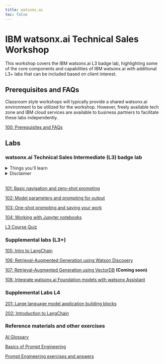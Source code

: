 ```yaml
---
title: watsonx.ai
toc: false
---
```


# IBM watsonx.ai Technical Sales Workshop

This workshop covers the IBM watsonx.ai L3 badge lab, highlighting some of the core components and capabilities of IBM watsonx.ai with additional L3+ labs that can be included based on client interest.

## Prerequisites and FAQs

Classroom style workshops will typically provide a shared watsonx.ai environment to be utilized for the workshop. However, freely available tech zone and IBM cloud services are available to business partners to facilitate these labs independently.

[100: Prerequisites and FAQs](/watsonx/watsonxai/100)

## Labs

### watsonx.ai Technical Sales Intermediate (L3) badge lab

<details>
  <summary>Things you'll learn</summary>

  - The watsonx.ai web based Prompt Lab UI, including Structured and Freeform interface, sample prompts, model information panels and model parameter panel.
  - Strengths and weaknesses of different models
  - An overview of the model parameters and how they influence output.
  - Zero shot vs. Few shot prompting
  - Using prompts to generate specific output
  - Saving prompts and prompt sessions
  - Restoring a prompt to an earlier state via prompt history
  - Saving prompts to a Jupyter notebook and working with the Jupyter notebook
</details>

<details>
<summary>Disclaimer</summary>

Watsonx.ai is being developed and released in an agile manner, which may result in some of the lab screenshots looking slightly different from what you see in the UI.  You may notice the following differences:

- Additional foundation models in the library list
- Tweaks to the user interface (location of buttons, text/labels for various fields) 
- Additional tabs/buttons (especially when the Tuning Studio is released).

None of the above changes should impact the labs in this document.  However, there are a few possible changes that would compromise the integrity of the lab:

- Ongoing tuning of the foundation models may result in varied results.
- Updates to the sample prompt default text may change. The original text for all prompts has been provided in the lab document if you need to copy/paste to the prompt UI. 
</details>

<br />

[101: Basic navigation and zero-shot prompting](/watsonx/watsonxai/101)

[102: Model parameters and prompting for output](/watsonx/watsonxai/102)

[103: One-shot prompting and saving your work](/watsonx/watsonxai/103)

[104: Working with Jupyter notebooks](/watsonx/watsonxai/104)

[L3 Course Quiz](https://learn.ibm.com/course/view.php?id=13452)


### Supplemental labs (L3+)

[105: Intro to LangChain
](/watsonx/watsonxai/105)

[106: Retrieval-Augmented Generation using Watson Discovery](/watsonx/watsonxai/106)

[107: Retrieval-Augmented Generation using VectorDB](/watsonx/watsonxai/107) **(Coming soon)**

[108: Integrate watsonx.ai Foundation models with watsonx Assistant](/watsonx/watsonxai/108)

### Supplemental Labs L4

[201: Large language model application building blocks](/watsonx/watsonxai/201)

[202: Introduction to LangChain](/watsonx/watsonxai/202)

### Reference materials and other exercises
[AI Glossary](/watsonx/watsonxai/ref100)

[Basics of Prompt Engineering](/watsonx/watsonxai/ref101)

[Prompt Engineering exercises and answers](/watsonx/watsonxai/ref102)
